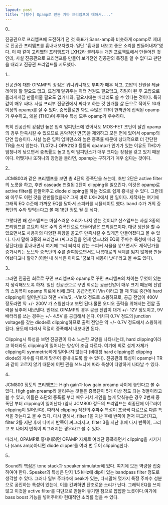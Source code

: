 ```yaml
---
layout: post
title: "[횡수] Opamp로 만든 기타 프리앰프에 대해서...."
---
```


0..

진공관으로 프리앰프에 도전하기 전 첫 목표가 Sans-amp와 비슷하게 opamp로 제대로 진공관 프리앰프를 흉내내보자였다. 일단 "흉내를 내보고 좋은 소리를 만들어내자"였다. 이 때 같이 고려했던 프리앰프가 LXH2라 불리우는 개인 프로젝트에서 만들어진 것인데, 사실 진공관으로 프리앰프를 만들어 보기전엔 진공관의 특징을 알 수 없다고 판단을 내리고 진공관 프리앰프를 시도했다.

1..

진공관에 대한 OPAMP의 장점은 뭐니뭐니해도 부피가 매우 작고, 고압의 전원을 레귤레이팅 할 필요도 없고, 뜨겁게 달궈주는 히터 전원도 필요없고, 히팅이 된 후 고압으로 올라게게끔 만들어줄 필요도 없거니와, 필요시에는 배터리도 쓸 수 있다는 것이다. 특히 값이 매우 싸다. 사실 프리부 진공관에서 싸다고 하는 것 한개를 살 돈으로 적어도 10개 이상의 opamp를 살 수 있다. 증폭률로만 봐도 수많은 TR이 한꺼번에 집적된 opamp가 우수하고, 왜율 (THD)며 주파수 특성 모두 opamp가 우수하다.

특히 진공관의 강점인 높은 입력 임피던스에 있어서도 MOS-FET 초단이 달린 opamp의 경우 만족시킬 수 있으므로 음악적인 면(?)을 제외하고 모든 면에 있어서 opamp의 단연 압승이다. 사실 높은 입력 임피던스와 높은 증폭률 때문에 상대적으로 더 간단한 TR을 쓰지 않는다. TL072나 OPA2123 등등의 opamp가 인기가 있는 이유도 THD가 엄청나게 낮으면서 증폭률도 높고 입력 임피던스가 매우 크다는 장점을 갖고 있기 때문이다. 어쨋거나 또하나의 장점을 들라면, opamp는 구하기가 매우 쉽다는 것이다.

2..

JCM800과 같은 프리앰프를 보면 총 4단의 증폭단을 쓰는데, 초반 2단은 active filter의 노릇을 하고, 후반 cascade 연결된 2단이 clipping을 일으킨다. 이것은 opamp로 active filter를 만들어주고 diode clipping을 하는 것으로 쉽게 흉내낼 수 있다. 그런데 왜 아무도 이런 것을 안만들었을까? 그게 바로 LXH2에서 한 일이다. 제작자는 여기에 그래픽 EQ 수준에 가까운 EQ를 달아서 스피커를 시뮬레이트 했다. band 수가 거의 증폭단의 수와 맞먹는다고 볼 때 16단 정도 될 듯 싶다.

그렇다면 왜 산스앰프는 마샬스러운 소리가 나지 않는 것이냐? 산스앰프는 사실 3종의 프리앰프를 교묘히 작은 수의 증폭단으로 만들어넣은 프리앰프이다. 대량 생산을 할 수 있으면서도 사용자의 다양한 취향을 골고루 만족시킬 수 있게끔 만들어졌다고 볼 수 있다. 다시 말해 3종의 프리앰프 (찌그러짐을 언제 얻느냐와 EQ의 주파수 특성에 따라 결정된다)를 흉내내면서 여기에 그리 빠지지 않는 스피커 시뮬을 넣으면서도 제작단가를 증가시키는 노브와 증폭단의 수를 줄여놓으면서도 나름대로의 색체를 잃지 않게끔 만들어놨다고나 할까? (이런 내 해석은 아마도 '꿈보다 해몽이 낫다'라고 볼 수도 있다).

3..

그러면 진공관 회로로 꾸민 프리앰프와 opamp로 꾸민 프리앰프의 차이는 무엇이 있는지 생각해보도록 하자. 일단 진공관으로 꾸민 회로는 공급전압이 매우 크기 때문에 전압의 스윙폭이 opamp 회로에 비해 크다. 공급전압이 Vin 이라고 할 때 회로 중간에 hard clipping이 일어난다고 하면 +Vin/2, -Vin/2 정도로 스윙하므로, 공급 전압이 400V 정도라면 약 +/- 200V 가 스윙한다고 보면 된다.물론 오디오 출력을 위해서는 전압 출력을 낮추어 내보낸다. 반대로 OPAMP의 경우 공급 전압이 대개 +/- 12V 정도이고, 9V 배터리를 쓰는 경우는 +/- 4.5V 를 공급해서 쓴다. 어차피 0.7V 정도의 junction voltage를 갖는 diode로 clipping하므로 출력 전압은 약 +/- 0.7V 정도에서 스윙하게 된다. 용도에 따라서 적절히 증폭해서 내보내면 된다.

Clipping시 특성을 보면 진공관이 다소 느슨한 모양을 나타내는데, hard clipping이라고 하더라도 clipping이 일어나는 양상이 조금 다르다. 여기에 회로 설계 자체가 clipping이 symmetric하게 일어나지 않는다 (비대칭 hard clipping은 clipping diode의 개수를 다르게 맞추어 흉내내도록 할 수 있다).
진공관의 특성이 opamp나 TR과 같이 고르지 않기 때문에 어떤 관을 쓰느냐에 따라 특성이 다양하게 나타날 수 있다.

4..

JCM800 정도의 프리앰프는 High gain과 low gain preamp 사이에 놓인다고 볼 수 있다. High gain preamp라 불리우는 것들은 증폭단이 5개 이상 정도 되는 것들이라고 볼 수 있고, 이들은 초단의 증폭률 부터 매우 커서 게인을 높게 맞춰놓은 경우 2번째 증폭단 부터 clipping이 일어난다 (앞서 JCM800 정도의 프리앰프는 최종단에 이르러야 clipping이 일어난다). 따라서 clipping 직전의 주파수 특성이 조금씩 다르므로 다른 특색을 갖는다고 볼 수 있다. 다시 말해서, filter 1을 지난 후에 반쪽이 먼저 찌그러지고, filter 2를 지난 후에 나머지 반쪽이 찌그러지고, filter 3을 지난 후에 다시 반쪽이, 그리고 또 나머지 반쪽이 찌그러지는 경우라고 볼 수 있다.

따라서, OPAMP로 흉내내려면 OPAMP 자체로 여러단 증폭하면서 clipping을 시키거나 (sans amp)아니면 diode clipper를 여러 번 두어 clipping한다.

5.. 

Sound의 핵심은 tone stack과 speaker simulator에 있다. 여기에 모든 역량을 집중하여야 한다. Speaker의 특성은 단지 1.5 kHz에 dip이 있는 bandpass filter 정도로 생각할 수 있다. 그러나 일부 주파수에 peak가 있는, 다시말해 몇가지 특정 주파수 성분으로 공진하는 특성이 있는데, 이를 간과하면 단조로운 소리가 난다. 그래픽 EQ를 쓰지 않고 이것을 active filter를 다단으로 만들어 놓기엔 참으로 깝깝한 노릇이다.여기에 bass boost 기능을 넣어주어야 현대적인 소리를 얻을 수 있다.

